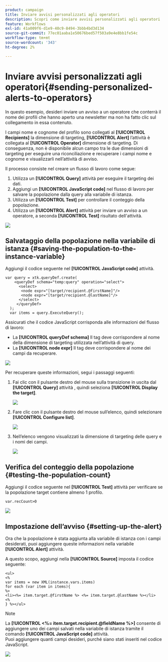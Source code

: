 ```yaml
---
product: campaign
title: Inviare avvisi personalizzati agli operatori
description: Scopri come inviare avvisi personalizzati agli operatori
feature: Workflows
exl-id: 41a009f6-d1e9-40c9-8494-3bbb4bd3d134
source-git-commit: 77ec01aaba1e50676bed57f503a9e4e8bb1fe54c
workflow-type: tm+mt
source-wordcount: '343'
ht-degree: 2%

---
```


# Inviare avvisi personalizzati agli operatori{#sending-personalized-alerts-to-operators}



In questo esempio, desideri inviare un avviso a un operatore che conterrà il nome dei profili che hanno aperto una newsletter ma non ha fatto clic sul collegamento in essa contenuto.

I campi nome e cognome del profilo sono collegati al **[!UICONTROL Recipients]** la dimensione di targeting, **[!UICONTROL Alert]** l’attività è collegata al **[!UICONTROL Operator]** dimensione di targeting. Di conseguenza, non è disponibile alcun campo tra le due dimensioni di targeting per eseguire una riconciliazione e recuperare i campi nome e cognome e visualizzarli nell’attività di avviso.

Il processo consiste nel creare un flusso di lavoro come segue:

1. Utilizza un **[!UICONTROL Query]** attività per eseguire il targeting dei dati.
1. Aggiungi un **[!UICONTROL JavaScript code]** nel flusso di lavoro per salvare la popolazione dalla query alla variabile di istanza.
1. Utilizza un **[!UICONTROL Test]** per controllare il conteggio della popolazione.
1. Utilizza un **[!UICONTROL Alert]** attività per inviare un avviso a un operatore, a seconda **[!UICONTROL Test]** risultato dell&#39;attività.

![](assets/uc_operator_1.png)

## Salvataggio della popolazione nella variabile di istanza {#saving-the-population-to-the-instance-variable}

Aggiungi il codice seguente nel **[!UICONTROL JavaScript code]** attività.

```
var query = xtk.queryDef.create(  
    <queryDef schema="temp:query" operation="select">  
      <select>  
       <node expr="[target/recipient.@firstName]"/>  
       <node expr="[target/recipient.@lastName]"/>  
      </select>  
     </queryDef>  
  );  
  var items = query.ExecuteQuery();
```

Assicurati che il codice JavaScript corrisponda alle informazioni del flusso di lavoro:

* La **[!UICONTROL queryDef schema]** Il tag deve corrispondere al nome della dimensione di targeting utilizzata nell’attività di query.
* La **[!UICONTROL node expr]** Il tag deve corrispondere al nome dei campi da recuperare.

![](assets/uc_operator_3.png)

Per recuperare queste informazioni, segui i passaggi seguenti:

1. Fai clic con il pulsante destro del mouse sulla transizione in uscita dal **[!UICONTROL Query]** attività , quindi seleziona **[!UICONTROL Display the target]**.

   ![](assets/uc_operator_4.png)

1. Fare clic con il pulsante destro del mouse sull’elenco, quindi selezionare **[!UICONTROL Configure list]**.

   ![](assets/uc_operator_5.png)

1. Nell’elenco vengono visualizzati la dimensione di targeting delle query e i nomi dei campi.

   ![](assets/uc_operator_6.png)

## Verifica del conteggio della popolazione {#testing-the-population-count}

Aggiungi il codice seguente nel **[!UICONTROL Test]** attività per verificare se la popolazione target contiene almeno 1 profilo.

```
var.recCount>0
```

![](assets/uc_operator_7.png)

## Impostazione dell’avviso {#setting-up-the-alert}

Ora che la popolazione è stata aggiunta alla variabile di istanza con i campi desiderati, puoi aggiungere queste informazioni nella variabile **[!UICONTROL Alert]** attività.

A questo scopo, aggiungi nella **[!UICONTROL Source]** imposta il codice seguente:

```
<ul>
<%
var items = new XML(instance.vars.items)
for each (var item in items){
%>
<li><%= item.target.@firstName %> <%= item.target.@lastName %></li>
<%
} %></ul>
```

>[!NOTE]
>
>La **[!UICONTROL <%= item.target.recipient.@fieldName %>]** consente di aggiungere uno dei campi salvati nella variabile di istanza tramite il comando **[!UICONTROL JavaScript code]** attività.\
>Puoi aggiungere quanti campi desideri, purché siano stati inseriti nel codice JavaScript.

![](assets/uc_operator_8.png)
